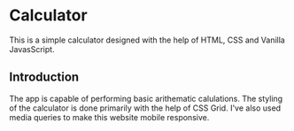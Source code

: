 # Calculator
This is a simple calculator designed with the help of HTML, CSS and Vanilla JavasScript.

## Introduction
The app is capable of performing basic arithematic calulations. The styling of the calculator is done primarily with the help of CSS Grid. I've also used media queries to make this website mobile responsive.
